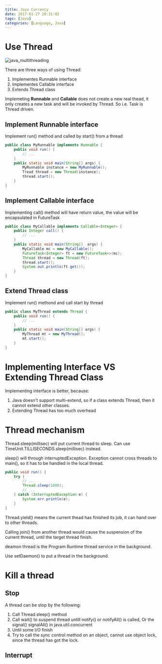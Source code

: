 ```yaml
---
title: Java Currency
date: 2017-01-27 20:31:02
tags: [Java]
categories: [Language, Java]
---
```



# Use Thread

![java_multithreading](/java_multithreading.png "java_multithreading")

There are three ways of using Thread:

1. Implementes Runnable interface
2. Implementes Callable interface
3. Extends Thread class

Implemeting **Runnable** and **Callable** does not create a new real thead, it only creates a new task and will be invoked by Thread. So i.e. Task is Thread driven.

## Implement Runnable interface

Implement run() method and called by start() from a thread

```java
public class MyRunnable implements Runnable {
    public void run() {
        // ...
    }
    public static void main(String[] args) {
        MyRunnable instance = new MyRunnable();
        Tread thread = new Thread(instance);
        thread.start();
    }
}
```

## Implement Callable interface

Implementing call() method will have return value, the value will be encapsulated in FutureTask

```java
public class MyCallable implements Callable<Integer> {
    public Integer call() {
        // ...
    }
    public static void main(String[]  args) {
        MyCallable mc = new MyCallable();
        FutureTask<Integer> ft = new FutureTask<>(mc);
        Thread thread = new Thread(ft);
        thread.start();
        System.out.println(ft.get());
    }
}
```

## Extend Thread class

Implement run() methond and call start by thread
```java
public class MyThread extends Thread {
    public void run() {
        // ...
    }
    public static void main(String[] args) {
        MyThread mt = new MyThread();
        mt.start();
    }
}
```

# Implementing Interface VS Extending Thread Class

Implementing interface is better, because:
1. Java doesn't support multi-extend, so if a class extends Thread, then it cannot extend other classes.
2. Extending Thread has too much overhead

# Thread mechanism

Thread.sleep(millisec) will put current thread to sleep. Can use TimeUnit.TILLISECONDS.sleep(millisec) instead.

sleep() will through interruptedException. Exception cannot cross threads to main(), so it has to be handled in the local thread.

```java
public void run() {
    try {
        // ...
        Thread.sleep(1000);
        // ...
    } catch (InterruptedException e) {
        System.err.println(e);
    }
}
```

Thread.yield() means the current thead has finished its job, it can hand over to other threads.

Calling join() from another thread would cause the suspension of the current thread, until the target thread finish.

deamon thread is the Program Runtime thread service in the background. 

Use setDaemon() to put a thread in the background.

# Kill a thread

## Stop

A thread can be stop by the following:

1. Call Thread.sleep() method
2. Call wait() to suspend thread untill notify() or notifyAll() is called, Or the signal() signalAll() in java.util.concurrent
3. Until some I/O finish
4. Try to call the sync control method on an object, cannot use object lock, since the thread has got the lock.

## Interrupt






















